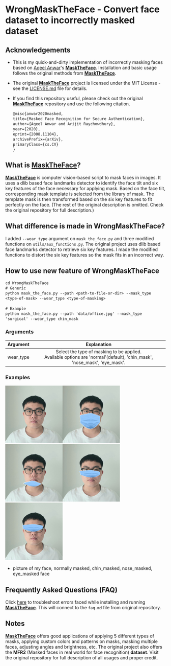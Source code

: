 # WrongMaskTheFace - Convert face dataset to incorrectly masked dataset
## Acknowledgements

* This is my quick-and-dirty implementation of incorrectly masking faces based on [Aqeel Anwar](https://github.com/aqeelanwar)'s [**MaskTheFace**](https://github.com/aqeelanwar/MaskTheFace). Installation and basic usage follows the original methods from [**MaskTheFace**](https://github.com/aqeelanwar/MaskTheFace).

* The original [**MaskTheFace**](https://github.com/aqeelanwar/MaskTheFace) project is licensed under the MIT License - see the [LICENSE.md](LICENSE) file for details.

* If you find this repository useful, please check out the original [**MaskTheFace**](https://github.com/aqeelanwar/MaskTheFace) repository and use the following citation.

  ```
  @misc{anwar2020masked,
  title={Masked Face Recognition for Secure Authentication},
  author={Aqeel Anwar and Arijit Raychowdhury},
  year={2020},
  eprint={2008.11104},
  archivePrefix={arXiv},
  primaryClass={cs.CV}
  } 
  ```




## What is [MaskTheFace](https://github.com/aqeelanwar/MaskTheFace)?

[**MaskTheFace**](https://github.com/aqeelanwar/MaskTheFace) is computer vision-based script to mask faces in images. It uses a dlib based face landmarks detector to identify the face tilt and six key features of the face necessary for applying mask. Based on the face tilt, corresponding mask template is selected from the library of mask. The template mask is then transformed based on the six key features to fit perfectly on the face. (The rest of the original description is omitted. Check the original repository for full description.)



## What difference is made in WrongMaskTheFace?

I added `--wear_type` argument on `mask_the_face.py` and three modified functions on `utils/aux_functions.py`. The original project uses dlib based face landmarks detector to retrieve six key features. I made the modified functions to distort the six key features so the mask fits in an incorrect way.



## How to use new feature of WrongMaskTheFace

```
cd WrongMaskTheFace
# Generic
python mask_the_face.py --path <path-to-file-or-dir> --mask_type <type-of-mask> --wear_type <type-of-masking>

# Example
python mask_the_face.py --path 'data/office.jpg' --mask_type 'surgical' --wear_type chin_mask
```

### Arguments

| Argument  |                         Explanation                          |
| :-------: | :----------------------------------------------------------: |
| wear_type | Select the type of masking to be applied. <br/>Available options are 'normal'(default), 'chin_mask', 'nose_mask', 'eye_mask'. |

### Examples

<img src="images/example_of_my_face.jpg" alt="my_face" width="180" /><img src="images/example_of_my_face_surgical_normal.jpg" alt="normal" width="180" /><img src="images/example_of_my_face_surgical_chin.jpg" alt="chin_mask" width="180" /><img src="images/example_of_my_face_surgical_nose.jpg" alt="nose_mask" width="180" /><img src="images/example_of_my_face_surgical_eye.jpg" alt="eye_mask" width="180" />

* picture of my face, normally masked, chin_masked, nose_masked, eye_masked face



## Frequently Asked Questions (FAQ)
Click [here](https://github.com/aqeelanwar/MaskTheFace/blob/master/faq.md) to troubleshoot errors faced while installing and running [**MaskTheFace**](https://github.com/aqeelanwar/MaskTheFace). This will connect to the `faq.md` file from original repository.



## Notes

[**MaskTheFace**](https://github.com/aqeelanwar/MaskTheFace) offers good applications of applying 5 different types of masks, applying custom colors and patterns on masks, masking multiple faces, adjusting angles and brightness, etc. The original project also offers the **MFR2** (Masked faces in real world for face recognition) **dataset**. Visit the original repository for full description of all usages and proper credit.